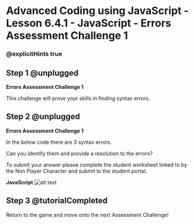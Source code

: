 # Advanced Coding using JavaScript - Lesson 6.4.1 - JavaScript - Errors Assessment Challenge 1

### @explicitHints true

## Step 1 @unplugged
**Errors Assessment Challenge 1**

This challenge will prove your skills in finding syntax errors.

## Step 2 @unplugged
**Errors Assessment Challenge 1**

In the below code there are 3 syntax errors.

Can you identify them and provide a resolution to the errors?

To submit your answer please complete the student worksheet linked to by the Non Player Character and submit to the student portal.

**JavaScript**
![alt text](https://advancedjsv3.codingcredentials.com/Lesson6/6.4.1/images/1.jpg?raw=true "JavaScript")

## Step 3 @tutorialCompleted
Return to the game and move onto the next Assessment Challenge!